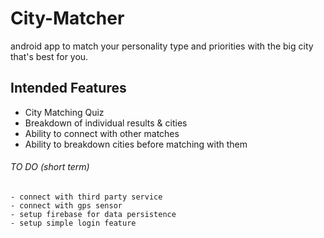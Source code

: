 # City-Matcher
android app to match your personality type and priorities with the big city that's best for you.

## Intended Features
- City Matching Quiz
- Breakdown of individual results & cities
- Ability to connect with other matches
- Ability to breakdown cities before matching with them

###### TO DO (short term)
    - connect with third party service
    - connect with gps sensor
    - setup firebase for data persistence
    - setup simple login feature


